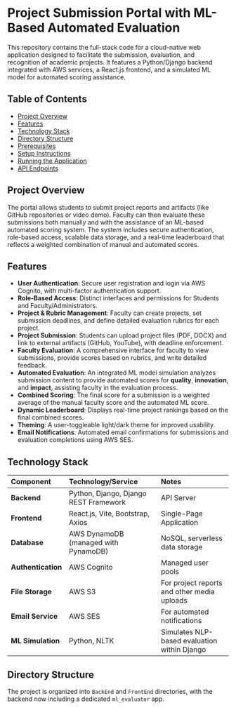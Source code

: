 # Project Submission Portal with ML-Based Automated Evaluation

This repository contains the full-stack code for a cloud-native web application designed to facilitate the submission, evaluation, and recognition of academic projects. It features a Python/Django backend integrated with AWS services, a React.js frontend, and a simulated ML model for automated scoring assistance.

## Table of Contents

- [Project Overview](#project-overview)
- [Features](#features)
- [Technology Stack](#technology-stack)
- [Directory Structure](#directory-structure)
- [Prerequisites](#prerequisites)
- [Setup Instructions](#setup-instructions)
- [Running the Application](#running-the-application)
- [API Endpoints](#api-endpoints)

## Project Overview

The portal allows students to submit project reports and artifacts (like GitHub repositories or video demo). Faculty can then evaluate these submissions both manually and with the assistance of an ML-based automated scoring system. The system includes secure authentication, role-based access, scalable data storage, and a real-time leaderboard that reflects a weighted combination of manual and automated scores.

## Features

- **User Authentication**: Secure user registration and login via AWS Cognito, with multi-factor authentication support.
- **Role-Based Access**: Distinct interfaces and permissions for Students and Faculty/Administrators.
- **Project & Rubric Management**: Faculty can create projects, set submission deadlines, and define detailed evaluation rubrics for each project.
- **Project Submission**: Students can upload project files (PDF, DOCX) and link to external artifacts (GitHub, YouTube), with deadline enforcement.
- **Faculty Evaluation**: A comprehensive interface for faculty to view submissions, provide scores based on rubrics, and write detailed feedback.
- **Automated Evaluation**: An integrated ML model simulation analyzes submission content to provide automated scores for **quality**, **innovation**, and **impact**, assisting faculty in the evaluation process.
- **Combined Scoring**: The final score for a submission is a weighted average of the manual faculty score and the automated ML score.
- **Dynamic Leaderboard**: Displays real-time project rankings based on the final combined scores.
- **Theming**: A user-toggleable light/dark theme for improved usability.
- **Email Notifications**: Automated email confirmations for submissions and evaluation completions using AWS SES.

## Technology Stack

| Component          | Technology/Service                    | Notes                                        |
| :----------------- | :------------------------------------ | :------------------------------------------- |
| **Backend**        | Python, Django, Django REST Framework | API Server                                   |
| **Frontend**       | React.js, Vite, Bootstrap, Axios      | Single-Page Application                      |
| **Database**       | AWS DynamoDB (managed with PynamoDB)  | NoSQL, serverless data storage               |
| **Authentication** | AWS Cognito                           | Managed user pools                           |
| **File Storage**   | AWS S3                                | For project reports and other media uploads  |
| **Email Service**  | AWS SES                               | For automated notifications                  |
| **ML Simulation**  | Python, NLTK                          | Simulates NLP-based evaluation within Django |

## Directory Structure

The project is organized into `BackEnd` and `FrontEnd` directories, with the backend now including a dedicated `ml_evaluator` app.
